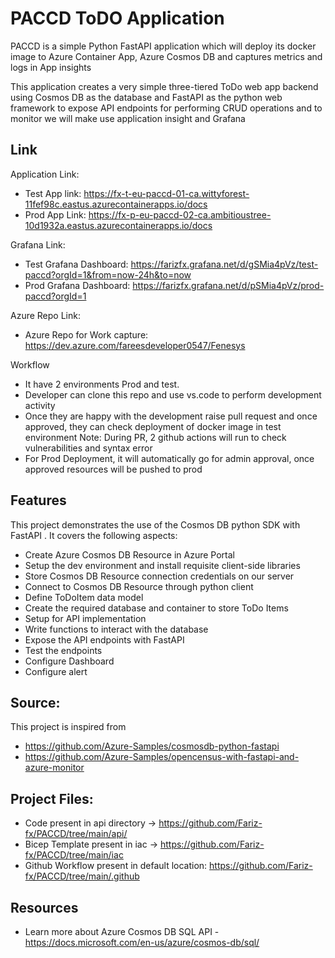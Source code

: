 # PACCD ToDO Application

PACCD is a simple Python FastAPI application which will deploy its docker image to Azure Container App, Azure Cosmos DB and captures metrics and logs in App insights

This application creates a very simple three-tiered ToDo web app backend using Cosmos DB as the database and FastAPI as the python web framework to expose API endpoints for performing CRUD operations and to monitor we will make use application insight and Grafana

## Link
Application Link:

* Test App link: https://fx-t-eu-paccd-01-ca.wittyforest-11fef98c.eastus.azurecontainerapps.io/docs
* Prod App Link: https://fx-p-eu-paccd-02-ca.ambitioustree-10d1932a.eastus.azurecontainerapps.io/docs

Grafana Link:
* Test Grafana Dashboard: https://farizfx.grafana.net/d/gSMia4pVz/test-paccd?orgId=1&from=now-24h&to=now
* Prod Grafana Dashboard: https://farizfx.grafana.net/d/pSMia4pVz/prod-paccd?orgId=1

Azure Repo Link: 
* Azure Repo for Work capture: https://dev.azure.com/fareesdeveloper0547/Fenesys

Workflow
* It have 2 environments Prod and test.
* Developer can clone this repo and use vs.code to perform development activity
* Once they are happy with the development raise pull request and once approved, they can check deployment of docker image in test environment
  Note: During PR, 2 github actions will run to check vulnerabilities and syntax error
* For Prod Deployment, it will automatically go for admin approval, once approved resources will be pushed to prod


## Features

This project demonstrates the use of the Cosmos DB python SDK with FastAPI . It covers the following aspects:

* Create Azure Cosmos DB Resource in Azure Portal 
* Setup the dev environment and install requisite client-side libraries
* Store Cosmos DB Resource connection credentials on our server 
* Connect to Cosmos DB Resource through python client 
* Define ToDoItem data model 
* Create the required database and container to store ToDo Items 
* Setup for API implementation 
* Write functions to interact with the database 
* Expose the API endpoints with FastAPI 
* Test the endpoints 
* Configure Dashboard
* Configure alert

## Source: 
This project is inspired from 
* https://github.com/Azure-Samples/cosmosdb-python-fastapi
* https://github.com/Azure-Samples/opencensus-with-fastapi-and-azure-monitor

## Project Files:

* Code present in api directory -> https://github.com/Fariz-fx/PACCD/tree/main/api/
* Bicep Template present in iac -> https://github.com/Fariz-fx/PACCD/tree/main/iac
* Github Workflow present in default location: https://github.com/Fariz-fx/PACCD/tree/main/.github

## Resources

- Learn more about Azure Cosmos DB SQL API  - https://docs.microsoft.com/en-us/azure/cosmos-db/sql/
